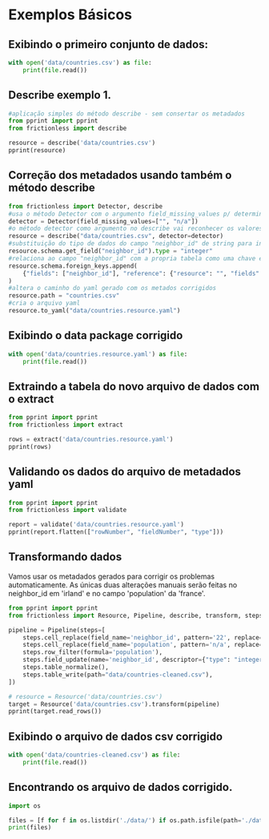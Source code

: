 # Exemplos Básicos

## Exibindo o primeiro conjunto de dados: 

```python script 
with open('data/countries.csv') as file:
    print(file.read())
```
## Describe exemplo 1.

```python script 
#aplicação simples do método describe - sem consertar os metadados
from pprint import pprint
from frictionless import describe

resource = describe('data/countries.csv')
pprint(resource)
```
## Correção dos metadados usando também o método describe

```python script 
from frictionless import Detector, describe
#usa o método Detector com o argumento field_missing_values p/ determinar valores ausentes
detector = Detector(field_missing_values=["", "n/a"])
#o método detector como argumento no describe vai reconhecer os valores ausentes
resource = describe("data/countries.csv", detector=detector)
#substituição do tipo de dados do campo "neighbor_id" de string para int
resource.schema.get_field("neighbor_id").type = "integer"
#relaciona ao campo "neighbor_id" com a propria tabela como uma chave estrangeira
resource.schema.foreign_keys.append(
    {"fields": ["neighbor_id"], "reference": {"resource": "", "fields": ["id"]}}
)
#altera o caminho do yaml gerado com os metados corrigidos
resource.path = "countries.csv"
#cria o arquivo yaml
resource.to_yaml("data/countries.resource.yaml")
``` 
## Exibindo o data package corrigido
```python script 
with open('data/countries.resource.yaml') as file:
    print(file.read())
```
## Extraindo a tabela do novo arquivo de dados com o extract
```python script
from pprint import pprint
from frictionless import extract

rows = extract('data/countries.resource.yaml')
pprint(rows)
```
## Validando os dados do arquivo de metadados yaml
```python script
from pprint import pprint
from frictionless import validate

report = validate('data/countries.resource.yaml')
pprint(report.flatten(["rowNumber", "fieldNumber", "type"]))
```
## Transformando dados

Vamos usar os metadados gerados para corrigir os problemas automaticamente. As únicas duas alterações manuais serão feitas no neighbor_id em 'irland' e no campo 'population' da 'france'.

```python script
from pprint import pprint
from frictionless import Resource, Pipeline, describe, transform, steps

pipeline = Pipeline(steps=[
    steps.cell_replace(field_name='neighbor_id', pattern='22', replace='2'),
    steps.cell_replace(field_name='population', pattern='n/a', replace='67'),
    steps.row_filter(formula='population'),
    steps.field_update(name='neighbor_id', descriptor={"type": "integer"}),
    steps.table_normalize(),
    steps.table_write(path="data/countries-cleaned.csv"),
])

# resource = Resource('data/countries.csv')
target = Resource('data/countries.csv').transform(pipeline)
pprint(target.read_rows())
```
## Exibindo o arquivo de dados csv corrigido

```python script
with open('data/countries-cleaned.csv') as file:
    print(file.read())
```
## Encontrando os arquivo de dados corrigido.

```python script
import os

files = [f for f in os.listdir('./data/') if os.path.isfile(path='./data/'+ f) and f.startswith('countries-cleaned')]
print(files)
```